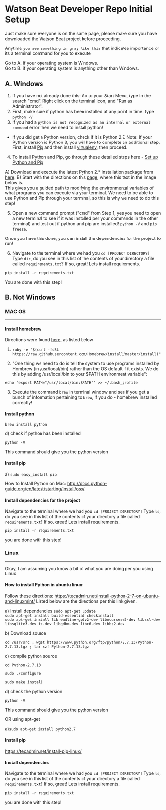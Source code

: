 Watson Beat Developer Repo Initial Setup
========================================

Just make sure everyone is on the same page, please make sure you have downloaded the Watson Beat project before proceeding.

Anytime `you see something in gray like this` that indicates importance or its a terminal command for you to execute

Go to A. if your operating system is Windows.
<br>
Go to B. if your operating system is anything other than Windows.

## A. Windows

1. If you have not already done this: Go to your Start Menu, type in the search "cmd". Right click on the terminal icon, and "Run as Administrator". 
2. First, make sure if python has been installed at any point in time. type ```python -V```
3. If you had a ```python is not recognized as an internal or external command``` error then we need to install python!

* If you did get a Python version, check if it is Python 2.7. Note: If your Python version is Python 3, you will have to complete an additional step. First, install [Pip](https://bootstrap.pypa.io/get-pip.py) and then install [virtualenv](https://fernandofreitasalves.com/virtualenv-tutorial-for-beginners-windows/), then proceed.

4. To install Python and Pip, go through these detailed steps here - [Set up Python and Pip](https://github.com/BurntSushi/nfldb/wiki/Python-&-pip-Windows-installation)

A) Download and execute the latest Python 2.* installation package from [here](https://www.python.org/downloads/windows/).
B) Start with the directions on this [page](https://github.com/BurntSushi/nfldb/wiki/Python-&-pip-Windows-installation), where this text in the image below is. <br> This gives you a guided path to modifying the environmental variables of what programs you can execute via your terminal. We need to be able to use Python and Pip through your terminal, so this is why we need to do this step!

5. Open a new command prompt ("cmd" from Step 1, yes you need to open a new terminal to see if it was installed per your commands in the other terminal) and test out if python and pip are installed! ```python -V``` and ```pip freeze```. 

Once you have this done, you can install the dependencies for the project to run!

6. Navigate to the terminal where we had you `cd [PROJECT DIRECTORY]`
Type `dir`, do you see in this list of the contents of your directory a file called `requirements.txt`?
If so, great! Lets install requirements.

`pip install -r requirements.txt`


You are done with this step! 


## B. Not Windows

### MAC OS
<hr>

#### Install homebrew

Directions were found [here](http://sourabhbajaj.com/mac-setup/Homebrew/README.html), as listed below

1. `ruby -e "$(curl -fsSL https://raw.githubusercontent.com/Homebrew/install/master/install)"`

2. "One thing we need to do is tell the system to use programs installed by Hombrew (in /usr/local/bin) rather than the OS default if it exists. We do this by adding /usr/local/bin to your $PATH environment variable":

`echo 'export PATH="/usr/local/bin:$PATH"' >> ~/.bash_profile`

3. Execute the command `brew` in terminal window and see if you get a bunch of information pertaining to `brew`, if you do - homebrew installed correctly!


#### Install python

`brew install python`

d) check if python has been installed

`python -V`

This command should give you the python version

#### Install pip

a) `sudo easy_install pip`

How to Install Python on Mac:
http://docs.python-guide.org/en/latest/starting/install/osx/

#### Install dependencies for the project

Navigate to the terminal where we had you `cd [PROJECT DIRECTORY]`
Type `ls`, do you see in this list of the contents of your directory a file called `requirements.txt`?
If so, great! Lets install requirements.

`pip install -r requirements.txt`

you are done with this step!

### Linux
<hr>

Okay, I am assuming you know a bit of what you are doing per you using Linux

#### How to install Python in ubuntu linux:

Follow these directions: https://tecadmin.net/install-python-2-7-on-ubuntu-and-linuxmint/
Listed below are the directions per this link given.

a) Install dependencies
`sudo apt-get update` 
<br>
`sudo apt-get install build-essential checkinstall`
<br>
`sudo apt-get install libreadline-gplv2-dev libncursesw5-dev libssl-dev libsqlite3-dev tk-dev libgdbm-dev libc6-dev libbz2-dev`

b) Download source

`cd /usr/src ; wget https://www.python.org/ftp/python/2.7.13/Python-2.7.13.tgz ; tar xzf Python-2.7.13.tgz`

c) compile python source

`cd Python-2.7.13`

`sudo ./configure`

`sudo make install`

d) check the python version

`python -V`

This command should give you the python version

OR using apt-get

a)`sudo apt-get install python2.7`

#### Install pip

https://tecadmin.net/install-pip-linux/

#### Install dependencies

Navigate to the terminal where we had you `cd [PROJECT DIRECTORY]`
Type `ls`, do you see in this list of the contents of your directory a file called `requirements.txt`?
If so, great! Lets install requirements.

`pip install -r requirements.txt`

you are done with this step!


